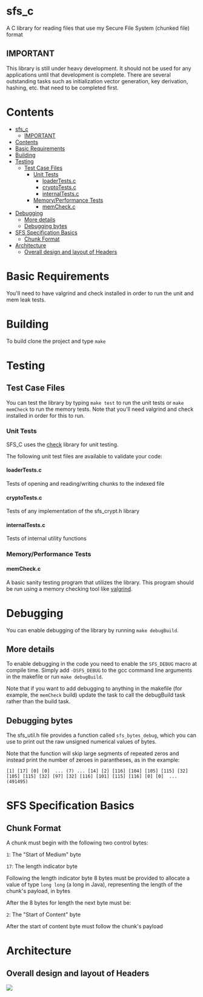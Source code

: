 # sfs_c
A C library for reading files that use my Secure File System (chunked file) format

## IMPORTANT
This library is still under heavy development.  It should not be used for any applications until that development is complete.  There are several outstanding tasks such as initialization vector generation, key derivation, hashing, etc. that need to be completed first.

# Contents

- [sfs_c](#sfs_c)
  - [IMPORTANT](#important)
- [Contents](#contents)
- [Basic Requirements](#basic-requirements)
- [Building](#building)
- [Testing](#testing)
  - [Test Case Files](#test-case-files)
    - [Unit Tests](#unit-tests)
      - [loaderTests.c](#loadertestsc)
      - [cryptoTests.c](#cryptotestsc)
      - [internalTests.c](#internaltestsc)
    - [Memory/Performance Tests](#memoryperformance-tests)
      - [memCheck.c](#memcheckc)
- [Debugging](#debugging)
  - [More details](#more-details)
  - [Debugging bytes](#debugging-bytes)
- [SFS Specification Basics](#sfs-specification-basics)
  - [Chunk Format](#chunk-format)
- [Architecture](#architecture)
  - [Overall design and layout of Headers](#overall-design-and-layout-of-headers)


# Basic Requirements
You'll need to have valgrind and check installed in order to run the unit and mem leak tests.

# Building
To build clone the project and type ```make```

# Testing
## Test Case Files

You can test the library by typing ```make test``` to run the unit tests or ```make memCheck``` to run the memory tests.  Note that you'll need valgrind and check installed in order for this to run.

### Unit Tests
SFS_C uses the [check](https://libcheck.github.io/check/) library for unit testing.

The following unit test files are available to validate your code:

#### loaderTests.c
Tests of opening and reading/writing chunks to the indexed file

#### cryptoTests.c
Tests of any implementation of the sfs_crypt.h library

#### internalTests.c
Tests of internal utility functions

### Memory/Performance Tests
#### memCheck.c
A basic sanity testing program that utilizes the library.  This program should be run using a memory checking tool like [valgrind](https://valgrind.org/).

# Debugging
You can enable debugging of the library by running ```make debugBuild```.

## More details
To enable debugging in the code you need to enable the ```SFS_DEBUG``` macro at compile time.  Simply add ```-DSFS_DEBUG``` to the gcc command line arguments in the makefile or run ```make debugBuild```.

Note that if you want to add debugging to anything in the makefile (for example, the ```memCheck``` build) update the task to call the debugBuild task rather than the build task.

## Debugging bytes
The sfs_util.h file provides a function called ```sfs_bytes_debug```, which you can use to print out the raw unsigned numerical values of bytes.  

Note that the function will skip large segments of repeated zeros and instead print the number of zeroes in parantheses, as in the example:

```
[1] [17] [0] [0]  ... (7) ... [14] [2] [116] [104] [105] [115] [32] [105] [115] [32] [97] [32] [116] [101] [115] [116] [0] [0]  ...(491495)
```

# SFS Specification Basics
## Chunk Format
A chunk must begin with the following two control bytes:

```1```:    The "Start of Medium" byte

```17```:   The length indicator byte

Following the length indicator byte 8 bytes must be provided to allocate a value of type ```long long``` (a long in Java), representing the length of the chunk's payload, in bytes

After the 8 bytes for length the next byte must be:

```2```:    The "Start of Content" byte

After the start of content byte must follow the chunk's payload

# Architecture

## Overall design and layout of Headers

![](documentation/res/SFS-sfs_c.svg)